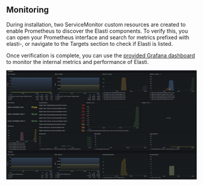 ## Monitoring

During installation, two ServiceMonitor custom resources are created to enable Prometheus to discover the Elasti components. To verify this, you can open your Prometheus interface and search for metrics prefixed with elasti-, or navigate to the Targets section to check if Elasti is listed.

Once verification is complete, you can use the [provided Grafana dashboard](./playground/infra/elasti-dashboard.yaml) to monitor the internal metrics and performance of Elasti.

<div align="center">
<img src="./docs/assets/grafana-dashboard.png" width="800px">
</div>